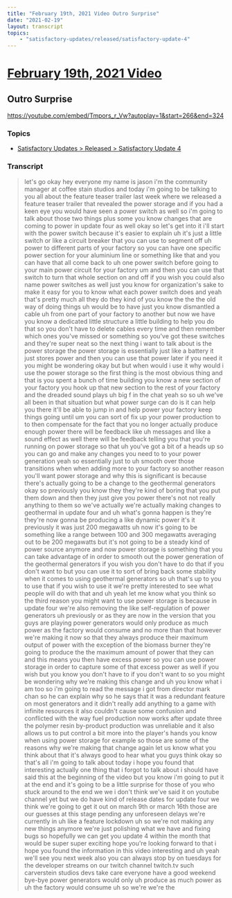 ```yaml
---
title: "February 19th, 2021 Video Outro Surprise"
date: "2021-02-19"
layout: transcript
topics:
    - "satisfactory-updates/released/satisfactory-update-4"
---
```

# [February 19th, 2021 Video](../2021-02-19.md)
## Outro Surprise
https://youtube.com/embed/Tmpors_r_Vw?autoplay=1&start=266&end=324

### Topics
* [Satisfactory Updates > Released > Satisfactory Update 4](../topics/satisfactory-updates/released/satisfactory-update-4.md)

### Transcript

> let's go okay hey everyone my name is jason i'm the community manager at coffee stain studios and today i'm going to be talking to you all about the feature teaser trailer last week where we released a feature teaser trailer that revealed the power storage and if you had a keen eye you would have seen a power switch as well so i'm going to talk about those two things plus some you know changes that are coming to power in update four as well okay so let's get into it i'll start with the power switch because it's easier to explain uh it's just a little switch or like a circuit breaker that you can use to segment off uh power to different parts of your factory so you can have one specific power section for your aluminium line or something like that and you can have that all come back to uh one power switch before going to your main power circuit for your factory um and then you can use that switch to turn that whole section on and off if you wish you could also name power switches as well just you know for organization's sake to make it easy for you to know what each power switch does and yeah that's pretty much all they do they kind of you know the the the old way of doing things uh would be to have just you know dismantled a cable uh from one part of your factory to another but now we have you know a dedicated little structure a little building to help you do that so you don't have to delete cables every time and then remember which ones you've missed or something so you've got these switches and they're super neat so the next thing i want to talk about is the power storage the power storage is essentially just like a battery it just stores power and then you can use that power later if you need it you might be wondering okay but but when would i use it why would i use the power storage so the first thing is the most obvious thing and that is you spent a bunch of time building you know a new section of your factory you hook up that new section to the rest of your factory and the dreaded sound plays uh big f in the chat yeah so so uh we've all been in that situation but what power surge can do is it can help you there it'll be able to jump in and help power your factory keep things going until um you can sort of fix up your power production to to then compensate for the fact that you no longer actually produce enough power there will be feedback like uh messages and like a sound effect as well there will be feedback telling you that you're running on power storage so that uh you've got a bit of a heads up so you can go and make any changes you need to to your power generation yeah so essentially just to uh smooth over those transitions when when adding more to your factory so another reason you'll want power storage and why this is significant is because there's actually going to be a change to the geothermal generators okay so previously you know they they're kind of boring that you put them down and then they just give you power there's not not really anything to them so we've actually we're actually making changes to geothermal in update four and uh what's gonna happen is they're they're now gonna be producing a like dynamic power it's it previously it was just 200 megawatts uh now it's going to be something like a range between 100 and 300 megawatts averaging out to be 200 megawatts but it's not going to be a steady kind of power source anymore and now power storage is something that you can take advantage of in order to smooth out the power generation of the geothermal generators if you wish you don't have to do that if you don't want to but you can use it to sort of bring back some stability when it comes to using geothermal generators so uh that's up to you to use that if you wish to use it we're pretty interested to see what people will do with that and uh yeah let me know what you think so the third reason you might want to use power storage is because in update four we're also removing the like self-regulation of power generators uh previously or as they are now in the version that you guys are playing power generators would only produce as much power as the factory would consume and no more than that however we're making it now so that they always produce their maximum output of power with the exception of the biomass burner they're going to produce the the maximum amount of power that they can and this means you then have excess power so you can use power storage in order to capture some of that excess power as well if you wish but you know you don't have to if you don't want to so you might be wondering why we're making this change and uh you know what i am too so i'm going to read the message i got from director mark chan so he can explain why so he says that it was a redundant feature on most generators and it didn't really add anything to a game with infinite resources it also couldn't cause some confusion and conflicted with the way fuel production now works after update three the polymer resin by-product production was unreliable and it also allows us to put control a bit more into the player's hands you know when using power storage for example so those are some of the reasons why we're making that change again let us know what you think about that it's always good to hear what you guys think okay so that's all i'm going to talk about today i hope you found that interesting actually one thing that i forgot to talk about i should have said this at the beginning of the video but you know i'm going to put it at the end and it's going to be a little surprise for those of you who stuck around to the end we we i don't think we've said it on youtube channel yet but we do have kind of release dates for update four we think we're going to get it out on march 9th or march 16th those are our guesses at this stage pending any unforeseen delays we're currently in uh like a feature lockdown uh so we're not making any new things anymore we're just polishing what we have and fixing bugs so hopefully we can get you update 4 within the month that would be super super exciting hope you're looking forward to that i hope you found the information in this video interesting and uh yeah we'll see you next week also you can always stop by on tuesdays for the developer streams on our twitch channel twitch.tv such carverstein studios devs take care everyone have a good weekend bye-bye power generators would only uh produce as much power as uh the factory would consume uh so we're we're the
